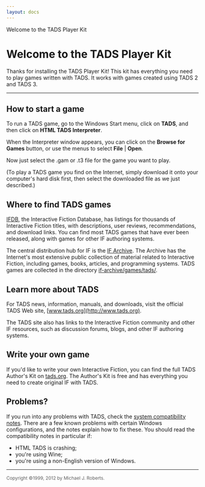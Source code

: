 ```yaml
---
layout: docs
---
```

Welcome to the TADS Player Kit

<div id="main">

<div>

# Welcome to the TADS Player Kit

Thanks for installing the TADS Player Kit! This kit has everything you
need to play games written with TADS. It works with games created using
TADS 2 and TADS 3.

------------------------------------------------------------------------

## How to start a game

To run a TADS game, go to the Windows Start menu, click on **TADS**, and
then click on **HTML TADS Interpreter**.

When the Interpreter window appears, you can click on the **Browse for
Games** button, or use the menus to select **File** \| **Open**.

Now just select the .gam or .t3 file for the game you want to play.

(To play a TADS game you find on the Internet, simply download it onto
your computer's hard disk first, then select the downloaded file as we
just described.)

## Where to find TADS games

[IFDB](http://ifdb.tads.org/), the Interactive Fiction Database, has
listings for thousands of Interactive Fiction titles, with descriptions,
user reviews, recommendations, and download links. You can find most
TADS games that have ever been released, along with games for other IF
authoring systems.

The central distribution hub for IF is the [IF
Archive](http://www.ifarchive.org/). The Archive has the Internet's most
extensive public collection of material related to Interactive Fiction,
including games, books, articles, and programming systems. TADS games
are collected in the directory
[if-archive/games/tads/](http://www.ifarchive.org/indexes/if-archiveXgamesXtads.html).

## Learn more about TADS

For TADS news, information, manuals, and downloads, visit the official
TADS Web site, [www.tads.org](http://www.tads.org).

The TADS site also has links to the Interactive Fiction community and
other IF resources, such as discussion forums, blogs, and other IF
authoring systems.

## Write your own game

If you'd like to write your own Interactive Fiction, you can find the
full TADS Author's Kit on [tads.org](http://www.tads.org). The Author's
Kit is free and has everything you need to create original IF with TADS.

## Problems?

If you run into any problems with TADS, check the [system compatibility
notes](../compat.html). There are a few known problems with certain
Windows configurations, and the notes explain how to fix these. You
should read the compatibility notes in particular if:

- HTML TADS is crashing;
- you're using Wine;
- you're using a non-English version of Windows.

------------------------------------------------------------------------

<span style="font-size: 85%; color: #606060;"> Copyright ©1999, 2012 by
Michael J. Roberts. </span>

</div>

</div>
